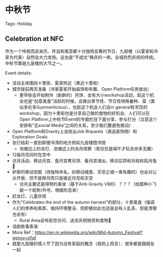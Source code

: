 # 中秋节

Tags: Holiday


## Celebration at NFC

作为一个传统而且来历、传说和寓意都十分独特显著的节日，九层楼（以夏家和冷家为代表）自然会大力发扬。这也是“不成文”典庆的一例，全城热烈庆祝的传统。中秋节算是九层楼的大节之一。

Event details:

* 活动主体围绕十里街、夏家附近（靠近十里街）
* 城市提前两天准备（冷家夏家开始装饰和布置、Open Platform任务放出）
    * 更早些会开始制作（新鲜的）月饼、会有大小workshop活动，趁这个机会也是“创意美食”活跃的时候，会推出季节性、节日性特殊餐种、菜（类似多伦多Summerlicious），也趁这个机会人们会in general有烹饪的workshop，因为十里街也是分享自己做的食物的好机会、人们可以在Open Platform上中秋节Event的专题栏目下面分享、参与打分（注意这个安排和”无social Media“之间的关系，至少我们要避免推动）
* Open Platform和Gravity上会给出Job Rrquests（递送装饰物）和Exploration Goals
* 张灯结彩一直到即便冷清的地方例如九层楼图书馆
    * 池塘边上的龙灯、池塘边上的龙舟球赛（若仅仅是端午才玩龙舟多无趣）
* 12倫月亮同时在空中
* 访月活动、拜访月宫、食月宫寒月饼、看月宫演出、拜访后羿和月桂和捣月兔🐰
* 妒家的移动空舰（待独特命名，如移动城堡、天空之城一类有趣的）也会对公众开放、但不是拜月而只是接近月亮和天空
    * 访月主要还是得预约乘坐（基于Anti-Gravity V8的）？？？（给那种小飞艇一个昵称/外号、根据形态来）
* 赶龙灯、儿童庆祝
* 作为“Celebrates the end of the autumn harvest”的部分，十里美食（强调人们的修养和素质、维持环境整洁、但即便如此也还是会有人乱丢、但是清理也会有）
    * Rural Area会有航空访问、送去庆祝物资和食物🍲
* 话剧故事表演
* More Ref：https://en.m.wikipedia.org/wiki/Mid-Autumn_Festival?wprov=sfla1
* 就是九层楼的情人节了因为没有家庭的概念（规则上而言）、很多都是跟朋友一起